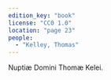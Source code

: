 ```yaml
---
edition_key: "book"
license: "CC0 1.0"
location: "page 23"
people:
  - "Kelley, Thomas"
---
```

Nuptiæ Domini Thomæ Kelei.
